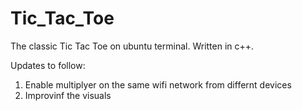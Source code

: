 # Tic_Tac_Toe
The classic Tic Tac Toe on ubuntu terminal.
Written in c++.

Updates to follow:
1. Enable multiplyer on the same wifi network from differnt devices
2. Improvinf the visuals
